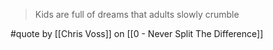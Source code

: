 > Kids are full of dreams that adults slowly crumble

#quote by [[Chris Voss]] on [[0 - Never Split The Difference]]
